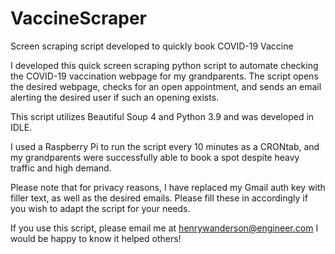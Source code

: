# VaccineScraper
 Screen scraping script developed to quickly book COVID-19 Vaccine

I developed this quick screen scraping python script to automate checking the COVID-19 vaccination webpage for my grandparents. The script opens the desired webpage, checks for an open appointment, and sends an email alerting the desired user if such an opening exists. 

This script utilizes Beautiful Soup 4 and Python 3.9 and was developed in IDLE.

I used a Raspberry Pi to run the script every 10 minutes as a CRONtab, and my grandparents were successfully able to book a spot despite heavy traffic and high demand. 

Please note that for privacy reasons, I have replaced my Gmail auth key with filler text, as well as the desired emails. Please fill these in accordingly if you wish to adapt the script for your needs.

If you use this script, please email me at henrywanderson@engineer.com
I would be happy to know it helped others!